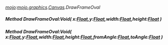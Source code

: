 _[mojo](../../modules/mojo/mojo-module.md):[mojo.graphics](../../modules/mojo/mojo-graphics.md).[Canvas](../../modules/mojo/mojo-graphics-canvas.md).DrawFrameOval_
##### Method DrawFrameOval:Void( x:[Float](../../modules/wonkey/wonkey-types-float.md),y:[Float](../../modules/wonkey/wonkey-types-float.md),width:[Float](../../modules/wonkey/wonkey-types-float.md),height:[Float](../../modules/wonkey/wonkey-types-float.md) )
##### Method DrawFrameOval:Void( x:[Float](../../modules/wonkey/wonkey-types-float.md),y:[Float](../../modules/wonkey/wonkey-types-float.md),width:[Float](../../modules/wonkey/wonkey-types-float.md),height:[Float](../../modules/wonkey/wonkey-types-float.md),fromAngle:[Float](../../modules/wonkey/wonkey-types-float.md),toAngle:[Float](../../modules/wonkey/wonkey-types-float.md) )
